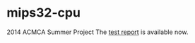 # mips32-cpu
2014 ACMCA Summer Project
The [test report](https://github.com/RunzheYang/mips32-cpu/blob/master/document/test_report.md) is available now.